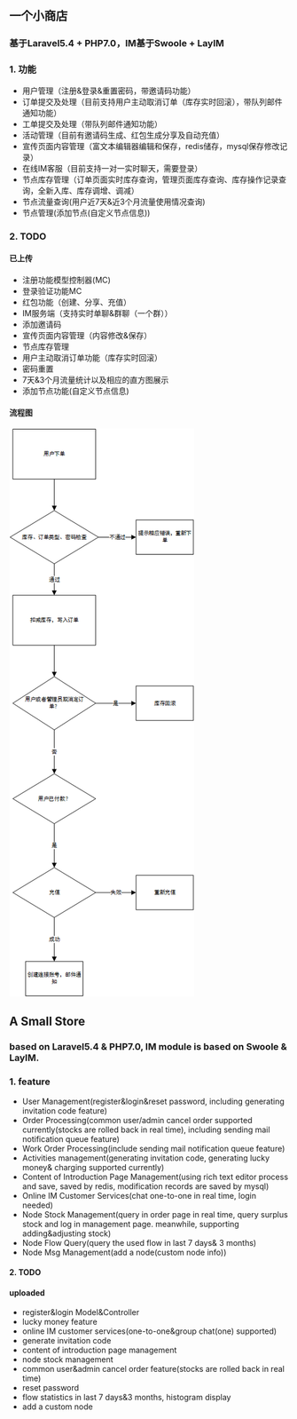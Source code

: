 ## 一个小商店
### 基于Laravel5.4 + PHP7.0，IM基于Swoole + LayIM

### 1. 功能
- 用户管理（注册&amp;登录&amp;重置密码，带邀请码功能）
- 订单提交及处理（目前支持用户主动取消订单（库存实时回滚），带队列邮件通知功能）
- 工单提交及处理（带队列邮件通知功能）
- 活动管理（目前有邀请码生成、红包生成分享及自动充值）
- 宣传页面内容管理（富文本编辑器编辑和保存，redis储存，mysql保存修改记录）
- 在线IM客服（目前支持一对一实时聊天，需要登录）
- 节点库存管理（订单页面实时库存查询，管理页面库存查询、库存操作记录查询，全新入库、库存调增、调减）
- 节点流量查询(用户近7天&近3个月流量使用情况查询)
- 节点管理(添加节点(自定义节点信息))

### 2. TODO

#### 已上传
- 注册功能模型控制器(MC)
- 登录验证功能MC
- 红包功能（创建、分享、充值）
- IM服务端（支持实时单聊&amp;群聊（一个群））
- 添加邀请码
- 宣传页面内容管理（内容修改&amp;保存）
- 节点库存管理
- 用户主动取消订单功能（库存实时回滚）
- 密码重置
- 7天&3个月流量统计以及相应的直方图展示
- 添加节点功能(自定义节点信息)

#### 流程图
![FlowChart](https://github.com/TonyStark10006/SSStore/raw/master/flowchart.png)

## A Small Store
### based on Laravel5.4 &amp; PHP7.0, IM module is based on Swoole &amp; LayIM.

### 1. feature
- User Management(register&amp;login&amp;reset password, including generating invitation code feature)
- Order Processing(common user/admin cancel order supported currently(stocks are rolled back in real time), including sending mail notification queue feature)
- Work Order Processing(include sending mail notification queue feature)
- Activities management(generating invitation code, generating lucky money&amp; charging supported currently)
- Content of Introduction Page Management(using rich text editor process and save, saved by redis, modification records are saved by mysql)
- Online IM Customer Services(chat one-to-one in real time, login needed)
- Node Stock Management(query in order page in real time, query surplus stock and log in management page. meanwhile, supporting adding&amp;adjusting stock)
- Node Flow Query(query the used flow in last 7 days&amp; 3 months)
- Node Msg Management(add a node(custom node info))

#### 2. TODO

#### uploaded
- register&amp;login Model&amp;Controller
- lucky money feature
- online IM customer services(one-to-one&amp;group chat(one) supported)
- generate invitation code
- content of introduction page management
- node stock management
- common user&amp;admin cancel order feature(stocks are rolled back in real time)
- reset password
- flow statistics in last 7 days&amp;3 months, histogram display
- add a custom node